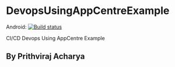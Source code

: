 # DevopsUsingAppCentreExample

Android: [![Build status](https://build.appcenter.ms/v0.1/apps/ae00b944-5617-4777-9eab-367582ce3386/branches/dev/badge)](https://appcenter.ms)

CI/CD Devops Using AppCentre Example

## By Prithviraj Acharya
